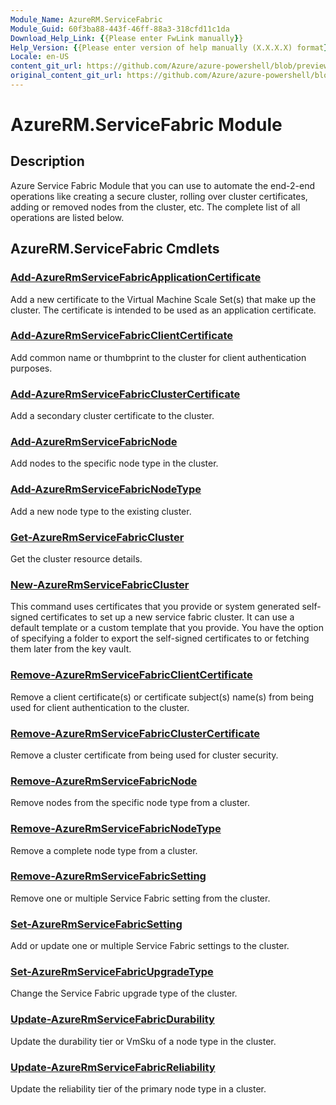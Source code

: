 ```yaml
---
Module_Name: AzureRM.ServiceFabric
Module_Guid: 60f3ba88-443f-46ff-88a3-318cfd11c1da
Download_Help_Link: {{Please enter FwLink manually}}
Help_Version: {{Please enter version of help manually (X.X.X.X) format}}
Locale: en-US
content_git_url: https://github.com/Azure/azure-powershell/blob/preview/src/ResourceManager/ServiceFabric/Commands.ServiceFabric/help/AzureRM.ServiceFabric.md
original_content_git_url: https://github.com/Azure/azure-powershell/blob/preview/src/ResourceManager/ServiceFabric/Commands.ServiceFabric/help/AzureRM.ServiceFabric.md
---
```


# AzureRM.ServiceFabric Module
## Description
Azure Service Fabric Module that you can use to automate the end-2-end operations like creating a secure cluster, rolling over cluster certificates, adding or removed nodes from the cluster, etc. The complete list of all operations are listed below.

## AzureRM.ServiceFabric Cmdlets
### [Add-AzureRmServiceFabricApplicationCertificate](Add-AzureRmServiceFabricApplicationCertificate.md)
Add a new certificate to the Virtual Machine Scale Set(s) that make up the cluster. The certificate is intended to be used as an application certificate.

### [Add-AzureRmServiceFabricClientCertificate](Add-AzureRmServiceFabricClientCertificate.md)
Add common name or thumbprint to the cluster for client authentication purposes.

### [Add-AzureRmServiceFabricClusterCertificate](Add-AzureRmServiceFabricClusterCertificate.md)
Add a secondary cluster certificate to the cluster.

### [Add-AzureRmServiceFabricNode](Add-AzureRmServiceFabricNode.md)
Add nodes to the specific node type in the cluster.

### [Add-AzureRmServiceFabricNodeType](Add-AzureRmServiceFabricNodeType.md)
Add a new node type to the existing cluster.

### [Get-AzureRmServiceFabricCluster](Get-AzureRmServiceFabricCluster.md)
Get the cluster resource details.

### [New-AzureRmServiceFabricCluster](New-AzureRmServiceFabricCluster.md)
This command uses certificates that you provide or system generated self-signed certificates to set up a new service fabric cluster. It can use a default template or a custom template that you provide. You have the option of specifying a folder to export the self-signed certificates to or fetching them later from the key vault. 

### [Remove-AzureRmServiceFabricClientCertificate](Remove-AzureRmServiceFabricClientCertificate.md)
Remove a client certificate(s) or certificate subject(s) name(s) from being used for client authentication to the cluster.

### [Remove-AzureRmServiceFabricClusterCertificate](Remove-AzureRmServiceFabricClusterCertificate.md)
Remove a cluster certificate from being used for cluster security.

### [Remove-AzureRmServiceFabricNode](Remove-AzureRmServiceFabricNode.md)
Remove nodes from the specific node type from a cluster.

### [Remove-AzureRmServiceFabricNodeType](Remove-AzureRmServiceFabricNodeType.md)
Remove a complete node type from a cluster.

### [Remove-AzureRmServiceFabricSetting](Remove-AzureRmServiceFabricSetting.md)
Remove one or multiple Service Fabric setting from the cluster.

### [Set-AzureRmServiceFabricSetting](Set-AzureRmServiceFabricSetting.md)
Add or update one or multiple Service Fabric settings to the cluster.

### [Set-AzureRmServiceFabricUpgradeType](Set-AzureRmServiceFabricUpgradeType.md)
Change the Service Fabric upgrade type of the cluster.

### [Update-AzureRmServiceFabricDurability](Update-AzureRmServiceFabricDurability.md)
Update the durability tier or VmSku of a node type in the cluster.

### [Update-AzureRmServiceFabricReliability](Update-AzureRmServiceFabricReliability.md)
Update the reliability tier of the primary node type in a cluster.

